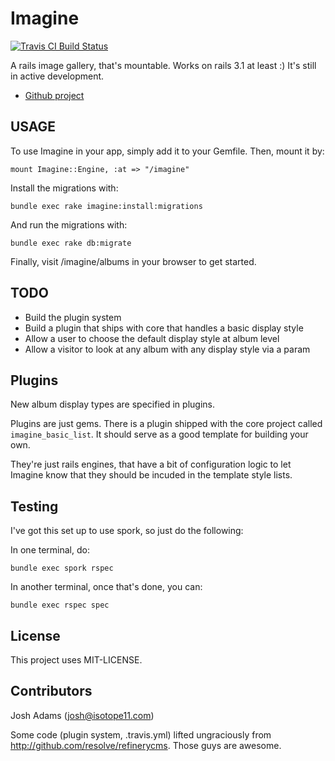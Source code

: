 # Imagine
[![Travis CI Build Status](http://travis-ci.org/knewter/imagine.png)](http://travis-ci.org/knewter/imagine)

A rails image gallery, that's mountable.  Works on rails 3.1 at least :)
It's still in active development.

* [Github project](http://www.github.com/knewter/imagine)

## USAGE
To use Imagine in your app, simply add it to your Gemfile.  Then, mount it by:

    mount Imagine::Engine, :at => "/imagine"

Install the migrations with:

    bundle exec rake imagine:install:migrations

And run the migrations with:

    bundle exec rake db:migrate

Finally, visit /imagine/albums in your browser to get started.

## TODO
* Build the plugin system
* Build a plugin that ships with core that handles a basic display style
* Allow a user to choose the default display style at album level
* Allow a visitor to look at any album with any display style via a param

## Plugins
New album display types are specified in plugins.

Plugins are just gems.  There is a plugin shipped with the core project called
`imagine_basic_list`.  It should serve as a good template for building your own.

They're just rails engines, that have a bit of configuration logic to let
Imagine know that they should be incuded in the template style lists.


## Testing
I've got this set up to use spork, so just do the following:

In one terminal, do:

    bundle exec spork rspec

In another terminal, once that's done, you can:

    bundle exec rspec spec

## License
This project uses MIT-LICENSE.

## Contributors
Josh Adams (josh@isotope11.com)

Some code (plugin system, .travis.yml) lifted ungraciously from http://github.com/resolve/refinerycms.  Those guys are awesome.

